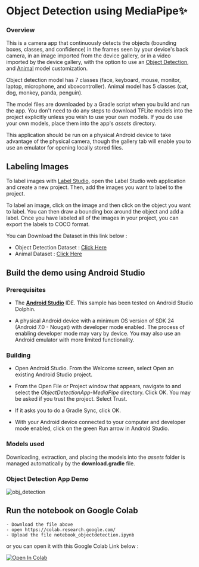 # Object Detection using MediaPipe✨

### Overview

This is a camera app that continuously detects the objects (bounding boxes, classes, and confidence) in the frames seen by your device's back camera, in an image imported from the device gallery,  or in a video imported by the device gallery, with the option to use an [Object Detection](https://drive.google.com/file/d/14WwupKYQNYy6JXnKCqGGPhljXOLCtgWR/view?usp=sharing), and [Animal](https://drive.google.com/file/d/1koQqjJfU-z7lLpMvXxPpkJ7R4YycV6oA/view?usp=sharing) model customization.

Object detection model has 7 classes (face, keyboard, mouse, monitor, laptop, microphone, and xboxcontroller). Animal model has 5 classes (cat, dog, monkey, panda, penguin).

The model files are downloaded by a Gradle script when you build and run the app. You don't need to do any steps to download TFLite models into the project explicitly unless you wish to use your own models. If you do use your own models, place them into the app's *assets* directory.

This application should be run on a physical Android device to take advantage of the physical camera, though the gallery tab will enable you to use an emulator for opening locally stored files.

## Labeling Images
To label images with [Label Studio](https://labelstud.io/guide/install), open the Label Studio web application and create a new project. Then, add the images you want to label to the project.

To label an image, click on the image and then click on the object you want to label. You can then draw a bounding box around the object and add a label. Once you have labeled all of the images in your project, you can export the labels to COCO format.

You can Download the Dataset in this link below :
- Object Detection Dataset : [Click Here](https://drive.google.com/file/d/1xp9BOtbNhxiGlaRTkuQ4Mf9-G8ovr-vV/view?usp=sharing)
- Animal Dataset : [Click Here](https://drive.google.com/file/d/1iyUDiO5xESHjNEKZEP0L-iW66Q1tXL0b/view?usp=sharing)

## Build the demo using Android Studio

### Prerequisites

*   The **[Android Studio](https://developer.android.com/studio/index.html)**
    IDE. This sample has been tested on Android Studio Dolphin.

*   A physical Android device with a minimum OS version of SDK 24 (Android 7.0 -
    Nougat) with developer mode enabled. The process of enabling developer mode
    may vary by device. You may also use an Android emulator with more limited
    functionality.
    
### Building

*   Open Android Studio. From the Welcome screen, select Open an existing
    Android Studio project.

*   From the Open File or Project window that appears, navigate to and select
    the *ObjectDetectionApp-MediaPipe* directory. Click OK. You may
    be asked if you trust the project. Select Trust.

*   If it asks you to do a Gradle Sync, click OK.

*   With your Android device connected to your computer and developer mode
    enabled, click on the green Run arrow in Android Studio.

### Models used

Downloading, extraction, and placing the models into the *assets* folder is
managed automatically by the **download.gradle** file.

### Object Detection App Demo

![obj_detection](https://github.com/muhammadsahrul59/ObjectDetectionApp-MediaPipe/assets/101655285/e71daf71-c64f-4b44-a980-5284faeabefe)

## Run the notebook on Google Colab
```
- Download the file above
- open https://colab.research.google.com/
- Upload the file notebook_objectdetection.ipynb
```

or you can open it with this Google Colab Link below :

<a href="https://colab.research.google.com/drive/1v5bPqnuh7sAW48p5zhUKvDqU3hstJ4VM?usp=sharing" target="_parent"><img src="https://colab.research.google.com/assets/colab-badge.svg" alt="Open In Colab"/></a>
